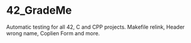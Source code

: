 # 42_GradeMe
Automatic testing for all 42, C and CPP projects. Makefile relink, Header wrong name, Coplien Form and more.

